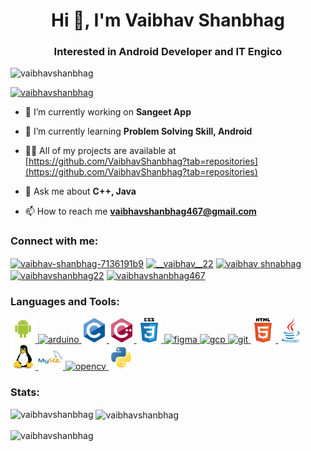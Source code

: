 <h1 align="center">Hi 👋, I'm Vaibhav Shanbhag</h1>
<h3 align="center">Interested in Android Developer and IT Engico</h3>

<p align="left"> <img src="https://komarev.com/ghpvc/?username=vaibhavshanbhag&label=Profile%20views&color=0e75b6&style=flat" alt="vaibhavshanbhag" /> </p>

<p align="left"> <a href="https://github.com/ryo-ma/github-profile-trophy"><img src="https://github-profile-trophy.vercel.app/?username=vaibhavshanbhag" alt="vaibhavshanbhag" /></a> </p>

- 🔭 I’m currently working on **Sangeet App**

- 🌱 I’m currently learning **Problem Solving Skill, Android**

- 👨‍💻 All of my projects are available at [https://github.com/VaibhavShanbhag?tab=repositories](https://github.com/VaibhavShanbhag?tab=repositories)

- 💬 Ask me about **C++, Java**

- 📫 How to reach me **vaibhavshanbhag467@gmail.com**

<h3 align="left">Connect with me:</h3>
<p align="left">
<a href="https://linkedin.com/in/vaibhav-shanbhag-7136191b9" target="blank"><img align="center" src="https://raw.githubusercontent.com/rahuldkjain/github-profile-readme-generator/master/src/images/icons/Social/linked-in-alt.svg" alt="vaibhav-shanbhag-7136191b9" height="30" width="40" /></a>
<a href="https://instagram.com/__vaibhav__22" target="blank"><img align="center" src="https://raw.githubusercontent.com/rahuldkjain/github-profile-readme-generator/master/src/images/icons/Social/instagram.svg" alt="__vaibhav__22" height="30" width="40" /></a>
<a href="https://www.youtube.com/c/vaibhav shnabhag" target="blank"><img align="center" src="https://raw.githubusercontent.com/rahuldkjain/github-profile-readme-generator/master/src/images/icons/Social/youtube.svg" alt="vaibhav shnabhag" height="30" width="40" /></a>
<a href="https://www.leetcode.com/vaibhavshanbhag22" target="blank"><img align="center" src="https://raw.githubusercontent.com/rahuldkjain/github-profile-readme-generator/master/src/images/icons/Social/leet-code.svg" alt="vaibhavshanbhag22" height="30" width="40" /></a>
<a href="https://auth.geeksforgeeks.org/user/vaibhavshanbhag467" target="blank"><img align="center" src="https://raw.githubusercontent.com/rahuldkjain/github-profile-readme-generator/master/src/images/icons/Social/geeks-for-geeks.svg" alt="vaibhavshanbhag467" height="30" width="40" /></a>
</p>

<h3 align="left">Languages and Tools:</h3>
<p align="left"> <a href="https://developer.android.com" target="_blank"> <img src="https://raw.githubusercontent.com/devicons/devicon/master/icons/android/android-original-wordmark.svg" alt="android" width="40" height="40"/> </a> <a href="https://www.arduino.cc/" target="_blank"> <img src="https://cdn.worldvectorlogo.com/logos/arduino-1.svg" alt="arduino" width="40" height="40"/> </a> <a href="https://www.cprogramming.com/" target="_blank"> <img src="https://raw.githubusercontent.com/devicons/devicon/master/icons/c/c-original.svg" alt="c" width="40" height="40"/> </a> <a href="https://www.w3schools.com/cpp/" target="_blank"> <img src="https://raw.githubusercontent.com/devicons/devicon/master/icons/cplusplus/cplusplus-original.svg" alt="cplusplus" width="40" height="40"/> </a> <a href="https://www.w3schools.com/css/" target="_blank"> <img src="https://raw.githubusercontent.com/devicons/devicon/master/icons/css3/css3-original-wordmark.svg" alt="css3" width="40" height="40"/> </a> <a href="https://www.figma.com/" target="_blank"> <img src="https://www.vectorlogo.zone/logos/figma/figma-icon.svg" alt="figma" width="40" height="40"/> </a> <a href="https://cloud.google.com" target="_blank"> <img src="https://www.vectorlogo.zone/logos/google_cloud/google_cloud-icon.svg" alt="gcp" width="40" height="40"/> </a> <a href="https://git-scm.com/" target="_blank"> <img src="https://www.vectorlogo.zone/logos/git-scm/git-scm-icon.svg" alt="git" width="40" height="40"/> </a> <a href="https://www.w3.org/html/" target="_blank"> <img src="https://raw.githubusercontent.com/devicons/devicon/master/icons/html5/html5-original-wordmark.svg" alt="html5" width="40" height="40"/> </a> <a href="https://www.java.com" target="_blank"> <img src="https://raw.githubusercontent.com/devicons/devicon/master/icons/java/java-original.svg" alt="java" width="40" height="40"/> </a> <a href="https://www.linux.org/" target="_blank"> <img src="https://raw.githubusercontent.com/devicons/devicon/master/icons/linux/linux-original.svg" alt="linux" width="40" height="40"/> </a> <a href="https://www.mysql.com/" target="_blank"> <img src="https://raw.githubusercontent.com/devicons/devicon/master/icons/mysql/mysql-original-wordmark.svg" alt="mysql" width="40" height="40"/> </a> <a href="https://opencv.org/" target="_blank"> <img src="https://www.vectorlogo.zone/logos/opencv/opencv-icon.svg" alt="opencv" width="40" height="40"/> </a> <a href="https://www.python.org" target="_blank"> <img src="https://raw.githubusercontent.com/devicons/devicon/master/icons/python/python-original.svg" alt="python" width="40" height="40"/> </a> </p>

<h3 align="left">Stats:</h3>
<p><img align="left" src="https://github-readme-stats.vercel.app/api/top-langs?username=vaibhavshanbhag&show_icons=true&locale=en&layout=compact" alt="vaibhavshanbhag" /></p>

<p>&nbsp;<img align="center" src="https://github-readme-stats.vercel.app/api?username=vaibhavshanbhag&show_icons=true&locale=en" alt="vaibhavshanbhag" /></p>

<p><img align="center" src="https://github-readme-streak-stats.herokuapp.com/?user=vaibhavshanbhag&" alt="vaibhavshanbhag" /></p>
